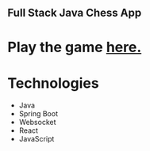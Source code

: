 ## Full Stack Java Chess App

# Play the game [here.](https://chess-c486876bf51a.herokuapp.com/)


# Technologies
- Java
- Spring Boot
- Websocket
- React
- JavaScript
